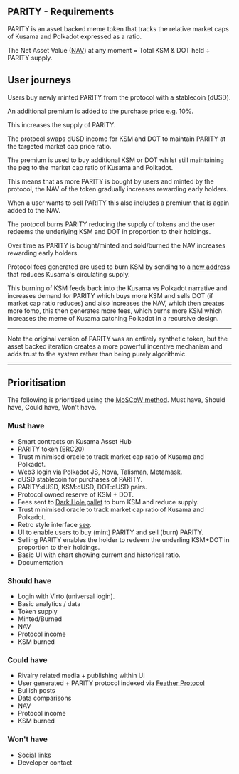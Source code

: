 ## PARITY - Requirements

PARITY is an asset backed meme token that tracks the relative market caps of Kusama and Polkadot expressed as a ratio.

The Net Asset Value ([NAV](https://www.reddit.com/r/MSTR/comments/1fzgwk2/a_nav_explanation/)) at any moment = Total KSM & DOT held ÷ PARITY supply.

## User journeys 

Users buy newly minted PARITY from the protocol with a stablecoin (dUSD). 

An additional premium is added to the purchase price e.g. 10%.

This increases the supply of PARITY.

The protocol swaps dUSD income for KSM and DOT to maintain PARITY at the targeted market cap price ratio. 

The premium is used to buy additional KSM or DOT whilst still maintaining the peg to the market cap ratio of Kusama and Polkadot.

This means that as more PARITY is bought by users and minted by the protocol, the NAV of the token gradually increases rewarding early holders.

When a user wants to sell PARITY this also includes a premium that is again added to the NAV. 

The protocol burns PARITY reducing the supply of tokens and the user redeems the underlying KSM and DOT in proportion to their holdings.

Over time as PARITY is bought/minted and sold/burned the NAV increases rewarding early holders.

Protocol fees generated are used to burn KSM by sending to a [new address](https://kusama.subsquare.io/referenda/539) that reduces Kusama's circulating supply.

This burning of KSM feeds back into the Kusama vs Polkadot narrative and increases demand for PARITY which buys more KSM and sells DOT (if market cap ratio reduces) and also increases the NAV, which then creates more fomo, this then generates more fees, which burns more KSM which increases the meme of Kusama catching Polkadot in a recursive design.  

---

Note the original version of PARITY was an entirely synthetic token, but the asset backed iteration creates a more powerful incentive mechanism and adds trust to the system rather than being purely algorithmic. 

---

## Prioritisation

The following is prioritised using the [MoSCoW method](https://en.wikipedia.org/wiki/MoSCoW_method). Must have, Should have, Could have, Won't have. 

### Must have

- Smart contracts on Kusama Asset Hub
- PARITY token (ERC20)
- Trust minimised oracle to track market cap ratio of Kusama and Polkadot.
- Web3 login via Polkadot JS, Nova, Talisman, Metamask.  
- dUSD stablecoin for purchases of PARITY.
- PARITY:dUSD, KSM:dUSD, DOT:dUSD pairs.
- Protocol owned reserve of KSM + DOT. 
- Fees sent to [Dark Hole pallet](https://kusama.subsquare.io/referenda/539) to burn KSM and reduce supply. 
- Trust minimised oracle to track market cap ratio of Kusama and Polkadot.
- Retro style interface [see](https://parity.birdbrain.lol).
- UI to enable users to buy (mint) PARITY and sell (burn) PARITY.
 - Selling PARITY enables the holder to redeem the underling KSM+DOT in proportion to their holdings.
- Basic UI with chart showing current and historical ratio.
- Documentation

### Should have 

- Login with Virto (universal login).
- Basic analytics / data
 - Token supply
 - Minted/Burned
 - NAV
 - Protocol income
 - KSM burned  

### Could have 

- Rivalry related media + publishing within UI 
- User generated + PARITY protocol indexed via [Feather Protocol](https://github.com/Decent-Partners/Feather-Protocol)  
 - Bullish posts
 - Data comparisons
 - NAV
 - Protocol income
 - KSM burned 

### Won't have 

- Social links
- Developer contact



